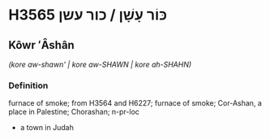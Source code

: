 # H3565 כּוֹר עָשָׁן / כור עשן

## Kôwr ʻÂshân

_(kore aw-shawn' | kore aw-SHAWN | kore ah-SHAHN)_

### Definition

furnace of smoke; from H3564 and H6227; furnace of smoke; Cor-Ashan, a place in Palestine; Chorashan; n-pr-loc

- a town in Judah
